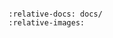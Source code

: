   ```{include} ../wrapyfi_extensions/wrapyfi_ros2_interfaces/README.md
  
  :relative-docs: docs/
  :relative-images:
  ```
